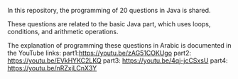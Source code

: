 In this repository, the programming of 20 questions in Java is shared. 

These questions are related to the basic Java part, which uses loops, conditions, and arithmetic operations.

The explanation of programming these questions in Arabic is documented in the YouTube links:
part1:https://youtu.be/zAG51COKUgo
part2: https://youtu.be/EVkHYKC2LKQ
part3: https://youtu.be/4qj-jcCSxsU
part4: https://youtu.be/nRZxjLCnX3Y
